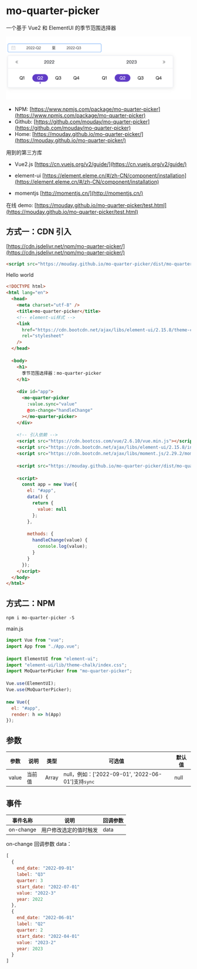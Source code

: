 # mo-quarter-picker

一个基于 Vue2 和 ElementUI 的季节范围选择器

![](static/demo.png)

- NPM: [https://www.npmjs.com/package/mo-quarter-picker](https://www.npmjs.com/package/mo-quarter-picker)
- Github: [https://github.com/mouday/mo-quarter-picker](https://github.com/mouday/mo-quarter-picker)
- Home: [https://mouday.github.io/mo-quarter-picker/](https://mouday.github.io/mo-quarter-picker/)

用到的第三方库

- Vue2.js [https://cn.vuejs.org/v2/guide/](https://cn.vuejs.org/v2/guide/)

- element-ui [https://element.eleme.cn/#/zh-CN/component/installation](https://element.eleme.cn/#/zh-CN/component/installation)

- momentjs [http://momentjs.cn/](http://momentjs.cn/)

在线 demo: [https://mouday.github.io/mo-quarter-picker/test.html](https://mouday.github.io/mo-quarter-picker/test.html)

## 方式一：CDN 引入

[https://cdn.jsdelivr.net/npm/mo-quarter-picker/](https://cdn.jsdelivr.net/npm/mo-quarter-picker/)

```html
<script src="https://mouday.github.io/mo-quarter-picker/dist/mo-quarter-picker.min.js"></script>
```

Hello world

```html
<!DOCTYPE html>
<html lang="en">
  <head>
    <meta charset="utf-8" />
    <title>mo-quarter-picker</title>
    <!-- element-ui样式 -->
    <link
      href="https://cdn.bootcdn.net/ajax/libs/element-ui/2.15.8/theme-chalk/index.min.css"
      rel="stylesheet"
    />
  </head>

  <body>
    <h1>
      季节范围选择器：mo-quarter-picker
    </h1>

    <div id="app">
      <mo-quarter-picker
        :value.sync="value"
        @on-change="handleChange"
      ></mo-quarter-picker>
    </div>

    <!-- 引入依赖 -->
    <script src="https://cdn.bootcss.com/vue/2.6.10/vue.min.js"></script>
    <script src="https://cdn.bootcdn.net/ajax/libs/element-ui/2.15.8/index.min.js"></script>
    <script src="https://cdn.bootcdn.net/ajax/libs/moment.js/2.29.2/moment.min.js"></script>

    <script src="https://mouday.github.io/mo-quarter-picker/dist/mo-quarter-picker.min.js"></script>

    <script>
      const app = new Vue({
        el: "#app",
        data() {
          return {
            value: null
          };
        },

        methods: {
          handleChange(value) {
            console.log(value);
          }
        }
      });
    </script>
  </body>
</html>
```

## 方式二：NPM

```
npm i mo-quarter-picker -S
```

main.js

```js
import Vue from "vue";
import App from "./App.vue";

import ElementUI from "element-ui";
import "element-ui/lib/theme-chalk/index.css";
import MoQuarterPicker from "mo-quarter-picker";

Vue.use(ElementUI);
Vue.use(MoQuarterPicker);

new Vue({
  el: "#app",
  render: h => h(App)
});
```

## 参数

| 参数  | 说明   | 类型  | 可选值                                   | 默认值 |
| ----- | ------ | ----- | ---------------------------------------- | ------ |
| value | 当前值 | Array | null，例如：['2022-09-01', '2022-06-01']支持`sync` | null   |

## 事件

| 事件名称  | 说明                   | 回调参数 |
| --------- | ---------------------- | -------- |
| on-change | 用户修改选定的值时触发 | data     |

on-change 回调参数 data：

```js
[
  {
    end_date: "2022-09-01"
    label: "Q3"
    quarter: 3
    start_date: "2022-07-01"
    value: "2022-3"
    year: 2022
  },
  {
    end_date: "2022-06-01"
    label: "Q2"
    quarter: 2
    start_date: "2022-04-01"
    value: "2023-2"
    year: 2023
  }
]
```
